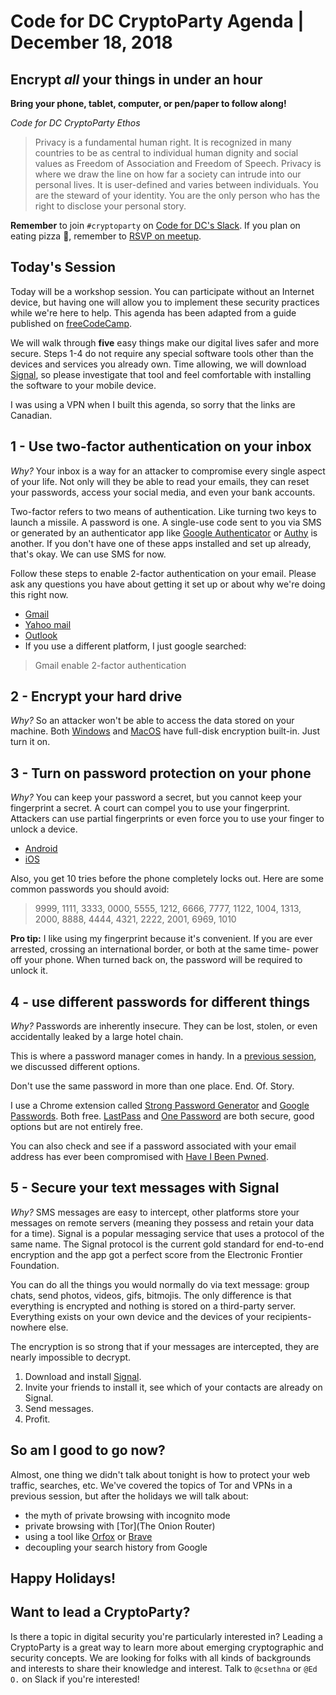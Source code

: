 # Code for DC CryptoParty Agenda | December 18, 2018
## Encrypt *all* your things in under an hour
**Bring your phone, tablet, computer, or pen/paper to follow along!**

_Code for DC CryptoParty Ethos_
> Privacy is a fundamental human right. It is recognized in many countries to be as central to individual human dignity and social values as Freedom of Association and Freedom of Speech. Privacy is where we draw the line on how far a society can intrude into our personal lives. It is user-defined and varies between individuals. You are the steward of your identity. You are the only person who has the right to disclose your personal story.

**Remember** to join `#cryptoparty` on [Code for DC's Slack](https://codefordc.org/resources/slack.html). If you plan on eating pizza 🍕, remember to [RSVP on meetup](https://www.meetup.com/Code-for-DC/events/).

## Today's Session
Today will be a workshop session. You can participate without an Internet device, but having one will allow you to implement these security practices while we're here to help. This agenda has been adapted from a guide published on [freeCodeCamp](https://medium.freecodecamp.org/tor-signal-and-beyond-a-law-abiding-citizens-guide-to-privacy-1a593f2104c3).

We will walk through **five** easy things make our digital lives safer and more secure. Steps 1-4 do not require any special software tools other than the devices and services you already own. Time allowing, we will download [Signal](https://signal.org/), so please investigate that tool and feel comfortable with installing the software to your mobile device.

I was using a VPN when I built this agenda, so sorry that the links are Canadian.

## 1 - Use two-factor authentication on your inbox
_Why?_ Your inbox is a way for an attacker to compromise every single aspect of your life. Not only will they be able to read your emails, they can reset your passwords, access your social media, and even your bank accounts.

Two-factor refers to two means of authentication. Like turning two keys to launch a missile. A password is one. A single-use code sent to you via SMS or generated by an authenticator app like [Google Authenticator](https://play.google.com/store/apps/details?id=com.google.android.apps.authenticator2&hl=en_CA) or [Authy](https://play.google.com/store/apps/details?id=com.authy.authy) is another. If you don't have one of these apps installed and set up already, that's okay. We can use SMS for now.

Follow these steps to enable 2-factor authentication on your email. Please ask any questions you have about getting it set up or about why we're doing this right now.
- [Gmail](https://myaccount.google.com/security?pli=1#signin)
- [Yahoo mail](https://help.yahoo.com/kb/SLN5013.html)
- [Outlook](https://www.eff.org/deeplinks/2016/12/how-enable-two-factor-authentication-outlookcom-and-microsoft)
- If you use a different platform, I just google searched:
> Gmail enable 2-factor authentication

## 2 - Encrypt your hard drive
_Why?_ So an attacker won't be able to access the data stored on your machine. Both [Windows](https://support.microsoft.com/en-us/help/4028713/windows-10-turn-on-device-encryption) and [MacOS](https://support.apple.com/en-us/HT204837) have full-disk encryption built-in. Just turn it on.

## 3 - Turn on password protection on your phone
_Why?_ You can keep your password a secret, but you cannot keep your fingerprint a secret. A court can compel you to use your fingerprint. Attackers can use partial fingerprints or even force you to use your finger to unlock a device.

- [Android](https://support.google.com/android/answer/9079129?hl=en)
- [iOS](https://support.apple.com/en-ca/HT204060)

Also, you get 10 tries before the phone completely locks out. Here are some common passwords you should avoid:
>9999,
1111,
3333,
0000,
5555,
1212,
6666,
7777,
1122,
1004,
1313,
2000,
8888,
4444,
4321,
2222,
2001,
6969,
1010

**Pro tip:** I like using my fingerprint because it's convenient. If you are ever arrested, crossing an international border, or both at the same time- power off your phone. When turned back on, the password will be required to unlock it.

## 4 - use different passwords for different things
_Why?_ Passwords are inherently insecure. They can be lost, stolen, or even accidentally leaked by a large hotel chain.

This is where a password manager comes in handy. In a [previous session](https://github.com/cryptopartydc/cryptoparty_dc/blob/master/7_31_18.md), we discussed different options.

Don't use the same password in more than one place. End. Of. Story.

I use a Chrome extension called [Strong Password Generator](https://chrome.google.com/webstore/detail/strong-password-generator/emehklffcaphknhhfhadkjhpfapcbpco?hl=en) and [Google Passwords](https://passwords.google.com). Both free. [LastPass](https://www.lastpass.com/) and [One Password](https://1password.com/) are both secure, good options but are not entirely free.

You can also check and see if a password associated with your email address has ever been compromised with [Have I Been Pwned](https://haveibeenpwned.com/).

## 5 - Secure your text messages with Signal
_Why?_ SMS messages are easy to intercept, other platforms store your messages on remote servers (meaning they possess and retain your data for a time). Signal is a popular messaging service that uses a protocol of the same name. The Signal protocol is the current gold standard for end-to-end encryption and the app got a perfect score from the Electronic Frontier Foundation.

You can do all the things you would normally do via text message: group chats, send photos, videos, gifs, bitmojis. The only difference is that everything is encrypted and nothing is stored on a third-party server. Everything exists on your own device and the devices of your recipients- nowhere else.

The encryption is so strong that if your messages are intercepted, they are nearly impossible to decrypt.

1. Download and install [Signal](https://signal.org/).
2. Invite your friends to install it, see which of your contacts are already on Signal.
3. Send messages.
4. Profit.

## So am I good to go now?
Almost, one thing we didn't talk about tonight is how to protect your web traffic, searches, etc. We've covered the topics of Tor and VPNs in a previous session, but after the holidays we will talk about:
- the myth of private browsing with incognito mode
- private browsing with [Tor](The Onion Router)
- using a tool like [Orfox](https://guardianproject.info/apps/orfox/) or [Brave](https://brave.com/)
- decoupling your search history from Google

## Happy Holidays!

## Want to lead a CryptoParty?
Is there a topic in digital security you're particularly interested in? Leading a CryptoParty is a great way to learn more about emerging cryptographic and security concepts. We are looking for folks with all kinds of backgrounds and interests to share their knowledge and interest. Talk to `@csethna` or `@Ed O.` on Slack if you're interested!
